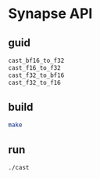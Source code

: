 # Synapse API

## guid

```bash
cast_bf16_to_f32
cast_f16_to_f32
cast_f32_to_bf16
cast_f32_to_f16
```

## build

```bash
make
```

## run

```bash
./cast
```
